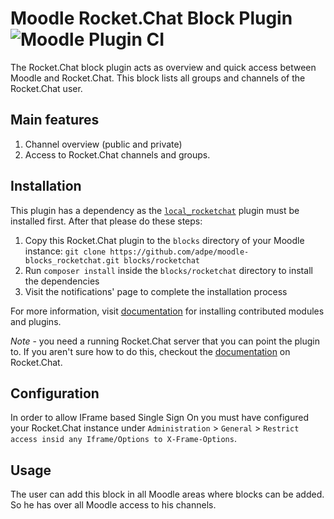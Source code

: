 # Moodle Rocket.Chat Block Plugin ![Moodle Plugin CI](https://github.com/adpe/moodle-block_rocketchat/workflows/Moodle%20Plugin%20CI/badge.svg)

The Rocket.Chat block plugin acts as overview and quick access between Moodle and Rocket.Chat. This block lists all groups and channels of the Rocket.Chat user.

## Main features

1. Channel overview (public and private)
2. Access to Rocket.Chat channels and groups.

## Installation

This plugin has a dependency as the [`local_rocketchat`](https://github.com/adpe/moodle-local_rocketchat) plugin must be installed first. After that please do these steps:

1. Copy this Rocket.Chat plugin to the `blocks` directory of your Moodle instance: `git clone https://github.com/adpe/moodle-blocks_rocketchat.git blocks/rocketchat`
2. Run `composer install` inside the `blocks/rocketchat` directory to install the dependencies
3. Visit the notifications' page to complete the installation process

For more information, visit [documentation](http://docs.moodle.org/en/Installing_contributed_modules_or_plugins) for installing contributed modules and plugins.

*Note* - you need a running Rocket.Chat server that you can point the plugin to. If you aren't sure how to do this, checkout
the [documentation](https://rocket.chat/docs/installation/) on Rocket.Chat.

## Configuration

In order to allow IFrame based Single Sign On you must have configured your Rocket.Chat instance
under `Administration` > `General` > `Restrict access insid any Iframe/Options to X-Frame-Options`.

## Usage

The user can add this block in all Moodle areas where blocks can be added. So he has over all Moodle access to his channels.
